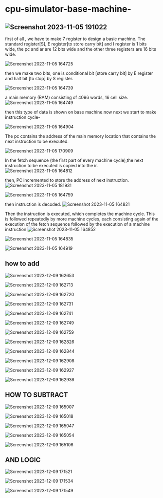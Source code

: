 # cpu-simulator-base-machine-

##  ![Screenshot 2023-11-05 191022](https://github.com/Riyatomar14/cpu-simulator-base-machine-/assets/143107173/216dba24-6895-4251-bc43-0dca5d4e8a7b)

first of all , we have to make 7 register to design a basic machine. The standard register[S], E register[to store carry bit] and I register is 1 bits wide, the pc and ar are 12 bits wide and the other
three registers are 16 bits wide.  
 
![Screenshot 2023-11-05 164725](https://github.com/Riyatomar14/cpu-simulator-base-machine-/assets/143107173/f6033c5e-a346-4019-9c85-0e83d2e8cd08)

then we make two bits, one is conditional bit [store carry bit] by E register and halt bit [to stop] by S register.

![Screenshot 2023-11-05 164739](https://github.com/Riyatomar14/cpu-simulator-base-machine-/assets/143107173/0d5f19d5-a4da-42dd-a84f-39f7b7838815)

a main memory (RAM) consisting of 4096 words, 16 cell size.
![Screenshot 2023-11-05 164749](https://github.com/Riyatomar14/cpu-simulator-base-machine-/assets/143107173/0c0d1509-3e98-4ff8-8231-24c90971a712)

then this type of data is shown on base machine.now next we start to make instruction cycle-

![Screenshot 2023-11-05 164904](https://github.com/Riyatomar14/cpu-simulator-base-machine-/assets/143107173/c42d28f5-d1e8-4339-a15a-af8c07381bd5)

The pc contains the address of the main memory location that contains the next instruction to be executed. 

![Screenshot 2023-11-05 170909](https://github.com/Riyatomar14/cpu-simulator-base-machine-/assets/143107173/85b1afaf-eb81-4e12-b17a-378e5db2dcfc)

In the fetch sequence (the first part of every machine cycle),the next instruction to be executed is copied into the ir.
![Screenshot 2023-11-05 164812](https://github.com/Riyatomar14/cpu-simulator-base-machine-/assets/143107173/58b3ee68-6b05-4295-9924-a599ddb1670d)

then, PC incremented to store the address of next instruction.
![Screenshot 2023-11-05 181931](https://github.com/Riyatomar14/cpu-simulator-base-machine-/assets/143107173/b8bbdc1c-71f4-4215-9a1a-32ae14d58446)

![Screenshot 2023-11-05 164759](https://github.com/Riyatomar14/cpu-simulator-base-machine-/assets/143107173/1e5000ec-5770-4095-8382-1db1d968c7cf)

then instruction is decoded.
![Screenshot 2023-11-05 164821](https://github.com/Riyatomar14/cpu-simulator-base-machine-/assets/143107173/36324d3a-9cf9-45ec-ad7f-0a0bb7b2e7d7)

Then the instruction is executed, which completes the machine cycle. This is followed repeatedly by more machine cycles, each consisting again of the execution of the fetch sequence followed by the execution of a machine instruction
![Screenshot 2023-11-05 164852](https://github.com/Riyatomar14/cpu-simulator-base-machine-/assets/143107173/02c8e331-200b-46e0-b88f-cbfb2021d0cb)

![Screenshot 2023-11-05 164835](https://github.com/Riyatomar14/cpu-simulator-base-machine-/assets/143107173/a04185cf-dd11-4d62-936b-cbd20fb2f987)

![Screenshot 2023-11-05 164919](https://github.com/Riyatomar14/cpu-simulator-base-machine-/assets/143107173/fd23f47a-b24b-49a4-be25-35522c6bc5dd)

## how to add

![Screenshot 2023-12-09 162653](https://github.com/Riyatomar14/cpu-simulator-base-machine-/assets/143107173/63a19c9b-d3da-4b47-a259-8c5e88c2a932)

![Screenshot 2023-12-09 162713](https://github.com/Riyatomar14/cpu-simulator-base-machine-/assets/143107173/f0e491ac-2725-4221-b027-25a9be66bed6)

![Screenshot 2023-12-09 162720](https://github.com/Riyatomar14/cpu-simulator-base-machine-/assets/143107173/4b395005-d920-4af1-920e-2a1c9a5621c6)

![Screenshot 2023-12-09 162731](https://github.com/Riyatomar14/cpu-simulator-base-machine-/assets/143107173/af6c033f-1d52-4e22-8a92-eaad2e4176e1)

![Screenshot 2023-12-09 162741](https://github.com/Riyatomar14/cpu-simulator-base-machine-/assets/143107173/8dd7974e-83d5-40fb-afc5-a1b534b72505)

![Screenshot 2023-12-09 162749](https://github.com/Riyatomar14/cpu-simulator-base-machine-/assets/143107173/cf321d0f-ac56-4f88-9a32-1a52c265f140)

![Screenshot 2023-12-09 162759](https://github.com/Riyatomar14/cpu-simulator-base-machine-/assets/143107173/b9f5d80e-4c4a-46fc-90ee-db4c03210e74)

![Screenshot 2023-12-09 162826](https://github.com/Riyatomar14/cpu-simulator-base-machine-/assets/143107173/4e95d628-389c-40cc-b08c-cc144d398991)

![Screenshot 2023-12-09 162844](https://github.com/Riyatomar14/cpu-simulator-base-machine-/assets/143107173/f5f076fb-ae76-4728-94e3-c382376b0259)

![Screenshot 2023-12-09 162908](https://github.com/Riyatomar14/cpu-simulator-base-machine-/assets/143107173/3d65d3b3-6996-402a-8327-f79f1687a8a1)

![Screenshot 2023-12-09 162927](https://github.com/Riyatomar14/cpu-simulator-base-machine-/assets/143107173/788c314d-7f72-4632-baa3-c71403aaf0b5)

![Screenshot 2023-12-09 162936](https://github.com/Riyatomar14/cpu-simulator-base-machine-/assets/143107173/14930bfb-e542-4a2b-a453-dfad3760ce81)

## HOW TO SUBTRACT

![Screenshot 2023-12-09 165007](https://github.com/Riyatomar14/cpu-simulator-base-machine-/assets/143107173/797dcc54-b13c-402c-996f-9575c8e16e30)

![Screenshot 2023-12-09 165018](https://github.com/Riyatomar14/cpu-simulator-base-machine-/assets/143107173/eb26de58-e060-4663-8c65-0999dfb2aa94)

![Screenshot 2023-12-09 165047](https://github.com/Riyatomar14/cpu-simulator-base-machine-/assets/143107173/f72d6eda-3d37-42ce-a382-7dcab34491a0)

![Screenshot 2023-12-09 165054](https://github.com/Riyatomar14/cpu-simulator-base-machine-/assets/143107173/a8765f9e-653f-4f8e-beaa-247bee98a665)

![Screenshot 2023-12-09 165106](https://github.com/Riyatomar14/cpu-simulator-base-machine-/assets/143107173/ee796b36-ee5f-4b55-b67c-f73c6f00d660)

## AND LOGIC

![Screenshot 2023-12-09 171521](https://github.com/Riyatomar14/cpu-simulator-base-machine-/assets/143107173/78d3e121-a85f-449c-a4e5-4ae3d308bf06)

![Screenshot 2023-12-09 171534](https://github.com/Riyatomar14/cpu-simulator-base-machine-/assets/143107173/77a83dc8-395f-4d70-aa64-dd0cb24c32ac)

![Screenshot 2023-12-09 171549](https://github.com/Riyatomar14/cpu-simulator-base-machine-/assets/143107173/e025d74f-8da8-43da-9ce6-28270113cd3c)









